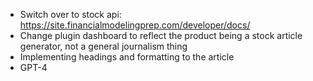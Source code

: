 + Switch over to stock api: https://site.financialmodelingprep.com/developer/docs/
+ Change plugin dashboard to reflect the product being a stock article generator, not a general journalism thing
+ Implementing headings and formatting to the article
+ GPT-4
